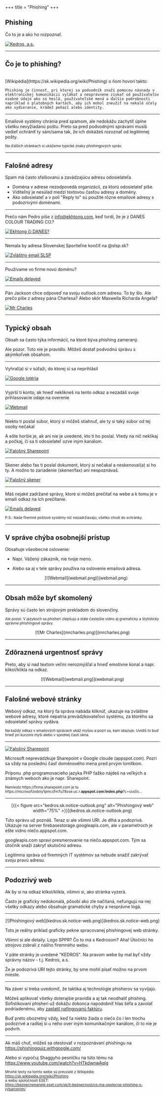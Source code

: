 +++
title = "Phishing"
+++


<!--: .wrap .size-70 ..aligncenter bgimage=noppadol-niyomthai-9a9KlQA3TSY-unsplash.jpg -->

## **Phishing**

<!--: .text-intro -->Čo to je a ako ho rozpoznať.

<!-- <small>Na PC použi koliesko myši alebo šípky. Na mobile listuj horizontálne..</small> -->

[![Kedros, a.s.](https://www.kedros.sk/wp-content/uploads/2017/12/KEDROS_logo_biela-01-300x101.png)](https://www.kedros.sk/)

---
<!--: .wrap .size-70 ..aligncenter -->

## Čo je to phishing?
<br/>
[Wikipédia](https://sk.wikipedia.org/wiki/Phishing) o ňom hovorí takto:

    Phishing je činnosť, pri ktorej sa podvodník snaží pomocou návnady v elektronickej komunikácii vylákať a neoprávnene získať od používateľov osobné údaje ako sú heslá, používateľské mená a ďalšie podrobnosti napríklad o platobných kartách, aby ich mohol zneužiť na nekalé účely ako vydieranie, krádež peňazí alebo identity.

---
<!--: .wrap .size-70 ..aligncenter -->

<!-- : .text-intro -->Emailové systémy chránia pred spamom, ale nedokážu zachytiť úplne všetku nevyžiadanú poštu.

<!-- : .text-intro -->Preto sa pred podvodnými správami musíš vedieť ochrániť ty sám/sama tak, že ich dokážeš rozoznať od legitímnej pošty.

<small>Na ďalších stránkach si ukážeme typické znaky phishingových správ.</small>

---
<!-- : .wrap .size-40 -->

## Falošné adresy

<!-- : .text-intro -->Spam má často sfalšovanú a zavádzajúcu adresu odosielateľa

* Doména v adrese nezodpovedá organizácii, za ktorú odosielateľ píše.
* Viditeľný je nesúlad medzi textovou časťou adresy a domény.
* Ako odosielateľ a v poli "Reply to" sú použité rôzne emailové adresy s podozrivými doménami.

---
<!-- : .wrap ..aligncenter -->

Prečo nám Pedro píše z info@ekhtong.com, keď tvrdí, že je z DANES COLOUR TRADING CO.?

[![Ekhtong či DANES?](rfq.mjp-male.png)](rfq.mjp.png)

---
<!-- : .wrap ..aligncenter -->

Nemala by adresa Slovenskej Sporiteľne končiť na @slsp.sk?

[![Zvláštny email SLSP](slsp.png)](slsp.png)

---
<!-- : .wrap ..aligncenter -->

Používame vo firme novú doménu?

[![Emails delayed](kedros.sk.notice.png)](kedros.sk.notice.png)

---
<!-- : .wrap ..aligncenter -->

Pán Jackson chce odpoveď na svoju outlook.com adresu. To by šlo. Ale prečo píše z adresy pána Charlesa? Alebo skôr Maxwella Richarda Angela?

[![Mr Charles](mrcharles.png)](mrcharles.png)

---
<!-- : .wrap .size-40 -->

## Typický obsah

Obsah sa často týka informácií, na ktoré býva phishing zameraný.

Ale pozor. Toto nie je pravidlo. Môžeš dostať podvodnú správu s akýmkoľvek obsahom.

---
<!-- : .wrap ..aligncenter -->

Vyhral(a) si v súťaži, do ktorej si sa neprihlásil

[![Google lotéria](google.png)](google.png)

---
<!-- : .wrap ..aligncenter -->

Vyprší ti konto, ak hneď neklikneš na tento odkaz a nezadáš svoje prihlasovacie údaje na overenie

[![Webmail](webmail.png)](webmail.png)

---
<!-- : .wrap ..aligncenter -->

Niekto ti poslal súbor, ktorý si môžeš stiahnuť, ale ty si taký súbor od tej osoby nečakal

A ešte horšie je, ak ani nie je uvedené, kto ti ho poslal. Vtedy na nič neklikaj a počkaj, či sa ti odosielateľ ozve iným kanálom.

[![Falošný Sharepoint](sharepoint.png)](sharepoint.png)

---
<!-- : .wrap ..aligncenter -->

Skener alebo fax ti poslal dokument, ktorý si nečakal a neskenoval(a) si ho ty. A možno to zariadenie (skener/fax) ani nespoznávaš.

[![Falošný skener](phishing20130612.png)](phishing20130612.png)

---
<!-- : .wrap ..aligncenter -->

Máš nejaké zadržané správy, ktoré si môžeš prečítať na webe a k tomu je v emaili odkaz na ich prečítanie.

[![Emails delayed](kedros.sk.notice.png)](kedros.sk.notice.png)

<small>P.S.: Naše firemné poštové systémy nič nezadržiavajú; všetko chodí do schránky.</small>

---
<!-- : .wrap .size-40 -->

## V správe chýba osobnejší prístup

Obsahuje všeobecné oslovenie:

 * Napr. Vážený zákazník, nie tvoje meno.
 * Alebo sa aj v tele správy používa na oslovenie emailová adresa.

    <center>[![Webmail](webmail.png)](webmail.png)</center>


---
<!-- : .wrap .size-40 -->

## Obsah môže byť skomolený

Správy sú často len strojovým prekladom do slovenčiny.

<small>Ale pozor. V jazykoch sa phisheri zlepšujú a stále častejšie vidno aj gramaticky a štylisticky správne phishingové správy.</small>

<center>[![Mr Charles](mrcharles.png)](mrcharles.png)</center>

---
<!-- : .wrap .size-40 -->

## Zdôraznená urgentnosť správy

Preto, aby si nad textom veľmi nerozmýšľal a hneď emotívne konal a napr. klikol/klikla na odkaz.

<center>[![Webmail](webmail.png)](webmail.png)</center>

---
<!-- : .wrap .size-40 -->

## Falošné webové stránky

Webový odkaz, na ktorý ťa správa nabáda kliknúť, ukazuje na zvláštne webové adresy, ktoré nepatria prevádzkovateľovi systému, za ktorého sa odosielateľ správy vydáva.

<small>Na každý odkaz v emailových správach ukáž myšou a pozri sa, kam ukazuje. Uvidíš to buď hneď pri kurzore myši alebo v spodnej časti okna.</small>

---
<!-- : .wrap ..aligncenter -->

[![Falošný Sharepoint](sharepoint-uri.png)](sharepoint-uri.png)

Microsoft neprevádzkuje Sharepoint v Google cloude (appspot.com). Pozri sa vždy na poslednú časť doménového mena pred prvým lomítkom.

Príponu .php programovacieho jazyka PHP ťažko nájdeš na veľkých a známych weboch ako je napr. Sharepoint.

<small>Namiesto https<span>://</span>firma.sharepoint.com je tu https<span>://</span>microsofzxdoiy1pmcsfm7u78sse.uc.r.**appspot.com**/**index.php**?c=sss0s...</small>


---
<!-- : .wrap .size-40 -->
<center>[{{< figure src="kedros.sk.notice-outlook.png" alt="Phishingový web" width="75%" >}}](kedros.sk.notice-outlook.png)</center>

Túto správu už poznáš. Teraz si ale všimni URI. Je dlhá a podozrivá. Ukazuje na server firebasestorage.googleapis.com, ale v parametroch je ešte vidno niečo.appspot.com.

googleapis.com spraví presmerovanie na niečo.appspot.com. Tým sa útočník snaží zakryť skutočnú adresu.

Legitímna správa od firemných IT systémov sa nebude snažiť zakrývať svoju pravú adresu.

---
<!-- : .wrap .size-40 -->

## Podozrivý web

Ak by si na odkaz klikol/klikla, všimni si, ako stránka vyzerá.

Často je graficky nedokonalá, pôsobí ako zle načítaná, nefungujú na nej všetky odkazy alebo obsahuje gramatické chyby a nesprávne logá.

---
<!-- : .wrap .size-40 -->

<center>[![Phishingový web](kedros.sk.notice-web.png)](kedros.sk.notice-web.png)</center>

Toto je reálny príklad graficky pekne spracovanej phishingovej web stránky.

Všimni si ale detaily. Logo SPPR? Čo to má s Kedrosom? Aha! Útočníci ho strojovo zobrali z nášho firemného webu.

V päte stránky je uvedené "KEDROS". Na pravom webe by mal byť vždy správny názov - t.j. Kedros, a.s.

Že je podozrivá URI tejto stránky, by sme mohli písať možno na prvom mieste.

---
<!-- : .wrap .size-40 -->

Na záver si treba uvedomiť, že taktika aj technológie phisherov sa vyvíjajú.

Môžeš aplikovať všetky doterajšie pravidlá a aj tak neodhaliť phishing. Sofistikovaní phisheri už dokážu dokonca napodobniť hlas šéfa a zavolať podriadenému, aby <a href="https://web.archive.org/web/20200826094936/https://www.wsj.com/articles/fraudsters-use-ai-to-mimic-ceos-voice-in-unusual-cybercrime-case-11567157402" target="_blank">zaplatil nafingovanú faktúru</a>.

Buď preto obozretný vždy, keď ťa niekto žiada o niečo čo i len trochu podozrivé a radšej si u neho over iným komunikačným kanálom, či to nie je podvrh.

---
<!-- : .wrap .size-40 -->

Ak máš chuť, môžeš sa otestovať v rozpoznávaní phishingu na https://phishingquiz.withgoogle.com/

Alebo si vypočuj Shaggyho pesničku na túto tému na https://www.youtube.com/watch?v=HTkdwnwAqlg

<small>
Mnohé texty na tomto webe sú prevzaté z Wikipédie:<br>
<a href="https://sk.wikipedia.org/wiki/Phishing" target="_blank"><span>https://</span>sk.wikipedia.org/wiki/Phishing</a>
<br>
a webu spoločnosti ESET:<br>
<a href="https://bezpecnenanete.eset.com/sk/it-bezpecnost/co-ma-spolocne-phishing-s-rybarcenim/" target="_blank"><span>https://</span>bezpecnenanete.eset.com/sk/it-bezpecnost/co-ma-spolocne-phishing-s-rybarcenim/</a>
</small>
